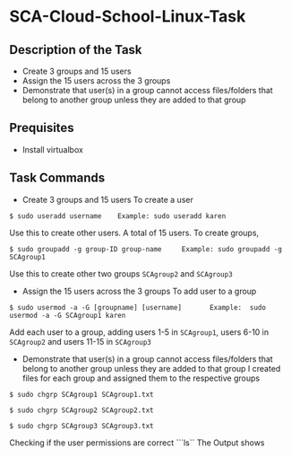 # SCA-Cloud-School-Linux-Task 

## Description of the Task

* Create 3 groups and 15 users
* Assign the 15 users across the 3 groups
* Demonstrate that user(s) in a group cannot access files/folders that belong to another group unless they are added to that group

## Prequisites

* Install virtualbox

## Task Commands
* Create 3 groups and 15 users
To create a user
```
$ sudo useradd username    Example: sudo useradd karen
```
Use this to create other users. A total of 15 users.
To create groups,
```
$ sudo groupadd -g group-ID group-name     Example: sudo groupadd -g SCAgroup1      
```
Use this to create other two groups ```SCAgroup2``` and ```SCAgroup3```

* Assign the 15 users across the 3 groups
To add user to a group
```
$ sudo usermod -a -G [groupname] [username]       Example:  sudo usermod -a -G SCAgroup1 karen
```
Add each user to a group, adding users 1-5 in ```SCAgroup1```, users 6-10 in ```SCAgroup2``` and users 11-15 in ```SCAgroup3```


* Demonstrate that user(s) in a group cannot access files/folders that belong to another group unless they are added to that group
I created files for each group and assigned them to the respective groups
```
$ sudo chgrp SCAgroup1 SCAgroup1.txt
```
```
$ sudo chgrp SCAgroup2 SCAgroup2.txt
```
```
$ sudo chgrp SCAgroup3 SCAgroup3.txt
```
Checking if the user permissions are correct
```ls``
The Output shows

